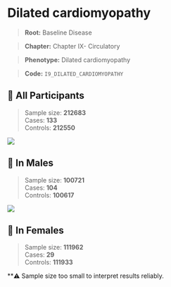 # Dilated cardiomyopathy

> **Root:** Baseline Disease  

> **Chapter:** Chapter IX- Circulatory  

> **Phenotype:** Dilated cardiomyopathy  

> **Code:** `I9_DILATED_CARDIOMYOPATHY`

## 🧪 All Participants  
> Sample size: **212683**  
> Cases: **133**  
> Controls: **212550**
<img src="/Disease/Figures/ALL/Baseline/I9_DILATED_CARDIOMYOPATHY.png"/>
<CsvTable src="/public/Disease/Data/ALL/Baseline/LG_I9_DILATED_CARDIOMYOPATHY.csv" label="🔍 View full results" />

## 👨 In Males  
> Sample size: **100721**  
> Cases: **104**  
> Controls: **100617**
<img src="/Disease/Figures/Male/Baseline/I9_DILATED_CARDIOMYOPATHY.png"/>
<CsvTable src="/public/Disease/Data/Male/Baseline/LG_I9_DILATED_CARDIOMYOPATHY.csv" label="🔍 View full results" />

## 👩 In Females  
> Sample size: **111962**  
> Cases: **29**  
> Controls: **111933**

**⚠️ Sample size too small to interpret results reliably.
